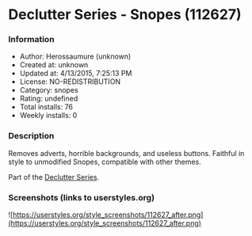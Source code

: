 # Declutter Series - Snopes (112627)

### Information
- Author: Herossaumure (unknown)
- Created at: unknown
- Updated at: 4/13/2015, 7:25:13 PM
- License: NO-REDISTRIBUTION
- Category: snopes
- Rating: undefined
- Total installs: 76
- Weekly installs: 0


### Description
Removes adverts, horrible backgrounds, and useless buttons.
Faithful in style to unmodified Snopes, compatible with other themes.

Part of the <a href="https://userstyles.org/styles/browse?search_terms=Declutter+Series">Declutter Series</a>.


### Screenshots (links to userstyles.org)
![https://userstyles.org/style_screenshots/112627_after.png](https://userstyles.org/style_screenshots/112627_after.png)


